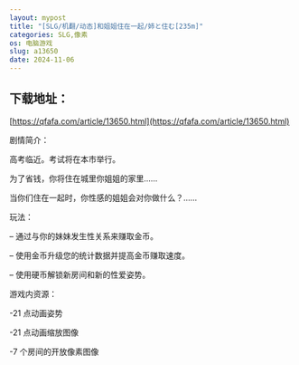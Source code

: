 ```yaml
---
layout: mypost
title: "[SLG/机翻/动态]和姐姐住在一起/姉と住む[235m]"
categories: SLG,像素
os: 电脑游戏
slug: a13650
date: 2024-11-06
---
```


## 下载地址：

[https://qfafa.com/article/13650.html](https://qfafa.com/article/13650.html)

剧情简介：

高考临近。考试将在本市举行。

为了省钱，你将住在城里你姐姐的家里……

当你们住在一起时，你性感的姐姐会对你做什么？……

玩法：

– 通过与你的妹妹发生性关系来赚取金币。

– 使用金币升级您的统计数据并提高金币赚取速度。

– 使用硬币解锁新房间和新的性爱姿势。

游戏内资源：

-21 点动画姿势

-21 点动画缩放图像

-7 个房间的开放像素图像